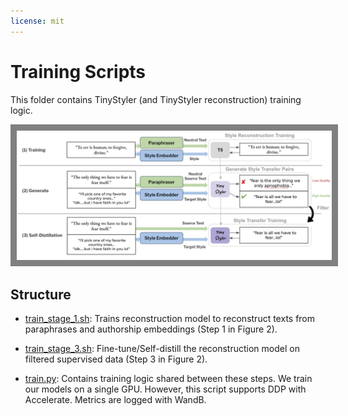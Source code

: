 ```yaml
---
license: mit
---
```


# Training Scripts

This folder contains TinyStyler (and TinyStyler reconstruction) training logic.


<div align="center">
  <a href="https://arxiv.org/abs/2406.15586" target="_blank">
    <img src="figure_2.png" alt="TinyStyler training procedure" width="800" style="border: 10px solid gray;">
  </a>
</div>


## Structure

- [train_stage_1.sh](train_stage_1.sh): Trains reconstruction model to reconstruct texts from paraphrases and authorship embeddings (Step 1 in Figure 2).

- [train_stage_3.sh](train_stage_3.sh): Fine-tune/Self-distill the reconstruction model on filtered supervised data (Step 3 in Figure 2).

- [train.py](train.py): Contains training logic shared between these steps. We train our models on a single GPU. However, this script supports DDP with Accelerate. Metrics are logged with WandB.


